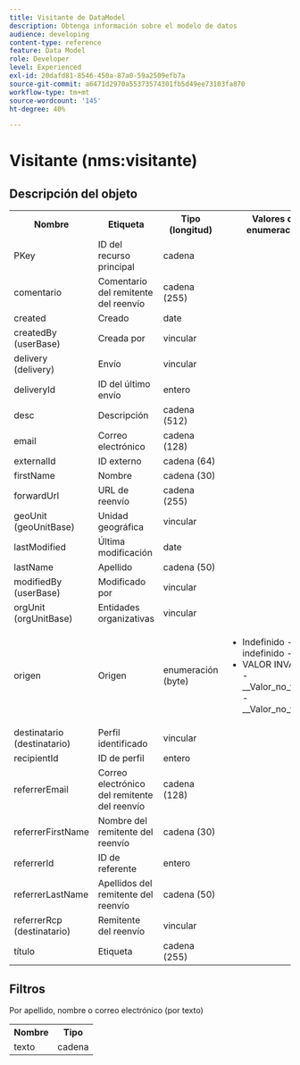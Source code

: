```yaml
---
title: Visitante de DataModel
description: Obtenga información sobre el modelo de datos
audience: developing
content-type: reference
feature: Data Model
role: Developer
level: Experienced
exl-id: 20dafd81-8546-450a-87a0-59a2509efb7a
source-git-commit: a6471d2970a55373574301fb5d49ee73103fa870
workflow-type: tm+mt
source-wordcount: '145'
ht-degree: 40%

---
```


# Visitante (nms:visitante)

## Descripción del objeto

<table>
    <tr>
        <th>Nombre</th>
        <th>Etiqueta</th>
        <th>Tipo (longitud)</th>
        <th>Valores de enumeración</th>
    </tr>
    <tr>
        <td>PKey</td>
        <td>ID del recurso principal</td>
        <td>cadena </td>
        <td> </td>
    </tr>
    <tr>
        <td>comentario</td>
        <td>Comentario del remitente del reenvío</td>
        <td>cadena (255)</td>
        <td> </td>
    </tr>
    <tr>
        <td>created</td>
        <td>Creado</td>
        <td>date </td>
        <td> </td>
    </tr>
    <tr>
        <td>createdBy (userBase)</td>
        <td>Creada por
</td>
        <td>vincular </td>
        <td> </td>
    </tr>
    <tr>
        <td>delivery (delivery)</td>
        <td>Envío</td>
        <td>vincular </td>
        <td> </td>
    </tr>
    <tr>
        <td>deliveryId</td>
        <td>ID del último envío</td>
        <td>entero </td>
        <td> </td>
    </tr>
    <tr>
        <td>desc</td>
        <td>Descripción</td>
        <td>cadena (512)</td>
        <td> </td>
    </tr>
    <tr>
        <td>email</td>
        <td>Correo electrónico</td>
        <td>cadena (128)</td>
        <td> </td>
    </tr>
    <tr>
        <td>externalId</td>
        <td>ID externo</td>
        <td>cadena (64)</td>
        <td> </td>
    </tr>
    <tr>
        <td>firstName</td>
        <td>Nombre</td>
        <td>cadena (30)</td>
        <td> </td>
    </tr>
    <tr>
        <td>forwardUrl</td>
        <td>URL de reenvío</td>
        <td>cadena (255)</td>
        <td> </td>
    </tr>
    <tr>
        <td>geoUnit (geoUnitBase)</td>
        <td>Unidad geográfica</td>
        <td>vincular </td>
        <td> </td>
    </tr>
    <tr>
        <td>lastModified</td>
        <td>Última modificación</td>
        <td>date </td>
        <td> </td>
    </tr>
    <tr>
        <td>lastName</td>
        <td>Apellido</td>
        <td>cadena (50)</td>
        <td> </td>
    </tr>
    <tr>
        <td>modifiedBy (userBase)</td>
        <td>Modificado por</td>
        <td>vincular </td>
        <td> </td>
    </tr>
    <tr>
        <td>orgUnit (orgUnitBase)</td>
        <td>Entidades organizativas</td>
        <td>vincular </td>
        <td> </td>
    </tr>
    <tr>
        <td>origen</td>
        <td>Origen</td>
        <td>enumeración (byte) </td>
        <td>
            <ul>
            <li>Indefinido - indefinido - 0</li>
            <li>VALOR INVÁLIDO - __Valor_no_válido__ - __Valor_no_válido__</li>
            </ul>
        </td>
    </tr>
    <tr>
        <td>destinatario (destinatario)</td>
        <td>Perfil identificado</td>
        <td>vincular </td>
        <td> </td>
    </tr>
    <tr>
        <td>recipientId</td>
        <td>ID de perfil</td>
        <td>entero </td>
        <td> </td>
    </tr>
    <tr>
        <td>referrerEmail</td>
        <td>Correo electrónico del remitente del reenvío</td>
        <td>cadena (128)</td>
        <td> </td>
    </tr>
    <tr>
        <td>referrerFirstName</td>
        <td>Nombre del remitente del reenvío</td>
        <td>cadena (30)</td>
        <td> </td>
    </tr>
    <tr>
        <td>referrerId</td>
        <td>ID de referente</td>
        <td>entero </td>
        <td> </td>
    </tr>
    <tr>
        <td>referrerLastName</td>
        <td>Apellidos del remitente del reenvío</td>
        <td>cadena (50)</td>
        <td> </td>
    </tr>
    <tr>
        <td>referrerRcp (destinatario)</td>
        <td>Remitente del reenvío</td>
        <td>vincular </td>
        <td> </td>
    </tr>
    <tr>
        <td>título</td>
        <td>Etiqueta</td>
        <td>cadena (255)</td>
        <td> </td>
    </tr>
</table>

## Filtros

Por apellido, nombre o correo electrónico (por texto)</p>

<table>
        <tr>
        <th>Nombre</th>
        <th>Tipo</th>
        </tr>
        <tr>
        <td>texto</td>
        <td>cadena</td>
        </tr>
    </table>
